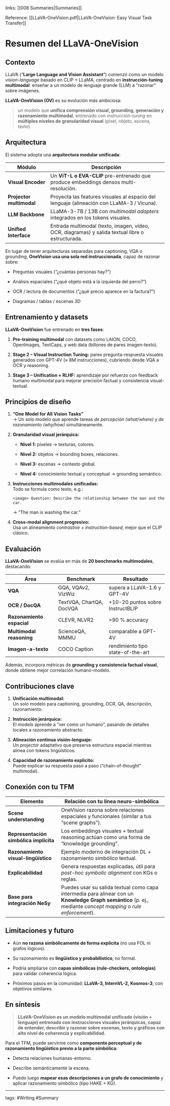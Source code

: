 links: [[008 Summaries|Summaries]] 


Reference: [[LLaVA-OneVision.pdf|LLaVA-OneVision: Easy Visual Task Transfer]]
# Resumen del LLaVA-OneVision

## Contexto

LLaVA (“**Large Language and Vision Assistant**”) comenzó como un modelo _vision-language_ basado en CLIP + LLaMA, centrado en **instrucción-tuning multimodal**: enseñar a un modelo de lenguaje grande (LLM) a “razonar” sobre imágenes.

**LLaVA-OneVision (OV)** es su evolución más ambiciosa:

> un modelo que **unifica comprensión visual, grounding, generación y razonamiento multimodal**, entrenado con _instrucción-tuning_ en **múltiples niveles de granularidad visual** (píxel, objeto, escena, texto).



## Arquitectura

El sistema adopta una **arquitectura modular unificada**:

|Módulo|Descripción|
|---|---|
|**Visual Encoder**|Un **ViT-L o EVA-CLIP** pre-entrenado que produce embeddings densos multi-resolución.|
|**Projector multimodal**|Proyecta las features visuales al espacio del lenguaje (alineación con LLaMA-3 / Vicuna).|
|**LLM Backbone**|LLaMA-3-7B / 13B con _multimodal adapters_ integrados en los tokens visuales.|
|**Unified Interface**|Entrada multimodal (texto, imagen, vídeo, OCR, diagramas) y salida textual libre o estructurada.|

En lugar de tener arquitecturas separadas para captioning, VQA o grounding, **OneVision usa una sola red instruccionada**, capaz de razonar sobre:

- Preguntas visuales (“¿cuántas personas hay?”)
    
- Análisis espaciales (“¿qué objeto está a la izquierda del perro?”)
    
- OCR / lectura de documentos (“¿qué precio aparece en la factura?”)
    
- Diagramas / tablas / escenas 3D
    



## Entrenamiento y datasets

**LLaVA-OneVision** fue entrenado en **tres fases**:

1. **Pre-training multimodal** con datasets como LAION, COCO, OpenImages, TextCaps, y web data (billones de pares imagen-texto).
    
2. **Stage 2 – Visual Instruction Tuning:** pares pregunta-respuesta visuales generados con GPT-4V (≈ 8M instrucciones), cubriendo desde VQA a OCR y reasoning.
    
3. **Stage 3 – Unification + RLHF:** aprendizaje por refuerzo con feedback humano multimodal para mejorar precisión factual y consistencia visual-textual.
    



## Principios de diseño

1. **“One Model for All Vision Tasks”**  
    → Un solo modelo que aprende tareas _de percepción (what/where)_ y _de razonamiento (why/how)_ simultáneamente.
    
2. **Granularidad visual jerárquica:**
    
    - **Nivel 1:** píxeles → texturas, colores.
        
    - **Nivel 2:** objetos → bounding boxes, relaciones.
        
    - **Nivel 3:** escenas → contexto global.
        
    - **Nivel 4:** conocimiento textual y conceptual → grounding semántico.
        
3. **Instrucciones multimodales unificadas:**  
    Todo se formula como texto, e.g.:
    
    `<image> Question: Describe the relationship between the man and the car.`
    
    → “The man is washing the car.”
    
4. **Cross-modal alignment progresivo:**  
    Usa un alineamiento _contrastive + instruction-based_, mejor que el CLIP clásico.
    



## Evaluación

**LLaVA-OneVision** se evalúa en más de **20 benchmarks multimodales**, destacando:

|Área|Benchmark|Resultado|
|---|---|---|
|**VQA**|GQA, VQAv2, VizWiz|supera a LLaVA-1.6 y GPT-4V|
|**OCR / DocQA**|TextVQA, ChartQA, DocVQA|+10-20 puntos sobre InstructBLIP|
|**Razonamiento espacial**|CLEVR, NLVR2|>90 % accuracy|
|**Multimodal reasoning**|ScienceQA, MMMU|comparable a GPT-4V|
|**Imagen-a-texto**|COCO Caption|rendimiento tipo state-of-the-art|

Además, incorpora métricas de **grounding y consistencia factual visual**, donde obtiene mejor correlación humano-modelo.



## Contribuciones clave

1. **Unificación multimodal:**  
    Un solo modelo para captioning, grounding, OCR, QA, descripción, razonamiento.
    
2. **Instrucción jerárquica:**  
    El modelo aprende a “ver como un humano”, pasando de detalles locales a razonamiento abstracto.
    
3. **Alineación continua visión-lenguaje:**  
    Un _projector_ adaptativo que preserva estructura espacial mientras alinea con tokens lingüísticos.
    
4. **Capacidad de razonamiento explícito:**  
    Puede explicar su respuesta paso a paso (“chain-of-thought” multimodal).
    



## Conexión con tu TFM

|Elemento|Relación con tu línea neuro-simbólica|
|---|---|
|**Scene understanding**|OneVision razona sobre relaciones espaciales y funcionales (similar a tus “scene graphs”).|
|**Representación simbólica implícita**|Los embeddings visuales + textual reasoning actúan como una forma de “knowledge grounding”.|
|**Razonamiento visual-lingüístico**|Ejemplo moderno de integración DL + razonamiento simbólico textual.|
|**Explicabilidad**|Genera respuestas explicadas, útil para _post-hoc symbolic alignment_ con KGs o reglas.|
|**Base para integración NeSy**|Puedes usar su salida textual como capa intermedia para alinear con un **Knowledge Graph semántico** (p. ej., mediante _concept mapping_ o _rule enforcement_).|



## Limitaciones y futuro

- Aún **no razona simbólicamente de forma explícita** (no usa FOL ni grafos lógicos).
    
- Su razonamiento es **lingüístico y probabilístico**, no formal.
    
- Podría ampliarse con **capas simbólicas (rule-checkers, ontologías)** para validar coherencia lógica.
    
- Próximos pasos en la comunidad: **LLaVA-3, InternVL-2, Kosmos-3**, con objetivos similares.
    



## En síntesis

> **LLaVA-OneVision es un modelo multimodal unificado (visión + lenguaje) entrenado con instrucciones visuales jerárquicas, capaz de entender, describir y razonar sobre escenas, texto y gráficos con alto nivel de coherencia y explicabilidad.**

Para el TFM, puede servirme como **componente perceptual y de razonamiento lingüístico previo a la parte simbólica**:

- Detecta relaciones humanas-entorno.
    
- Describe semánticamente la escena.
    
- Puedo luego **mapear esas descripciones a un grafo de conocimiento** y aplicar razonamiento simbólico (tipo HAKE + KG).


---
tags:
	#Writing #Summary
